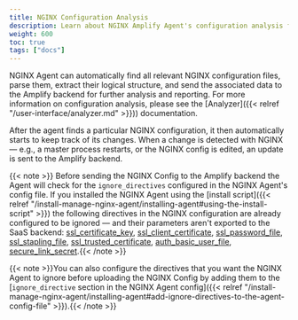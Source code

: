 ```yaml
---
title: NGINX Configuration Analysis
description: Learn about NGINX Amplify Agent's configuration analysis feature.
weight: 600
toc: true
tags: ["docs"]
---
```


NGINX Agent can automatically find all relevant NGINX configuration files, parse them, extract their logical structure, and send the associated data to the Amplify backend for further analysis and reporting. For more information on configuration analysis, please see the [Analyzer]({{< relref "/user-interface/analyzer.md" >}})) documentation.

After the agent finds a particular NGINX configuration, it then automatically starts to keep track of its changes. When a change is detected with NGINX — e.g., a master process restarts, or the NGINX config is edited, an update is sent to the Amplify backend.

{{< note >}} Before sending the NGINX Config to the Amplify backend the Agent will check for the `ignore_directives` configured in the NGINX Agent's config file. If you installed the NGINX Agent using the [install script]({{< relref "/install-manage-nginx-agent/installing-agent#using-the-install-script" >}}) the following directives in the NGINX configuration are already configured to be ignored — and their parameters aren't exported to the SaaS backend:
[ssl_certificate_key](http://nginx.org/en/docs/mail/ngx_mail_ssl_module.html#ssl_certificate_key), [ssl_client_certificate](http://nginx.org/en/docs/mail/ngx_mail_ssl_module.html#ssl_client_certificate), [ssl_password_file](http://nginx.org/en/docs/mail/ngx_mail_ssl_module.html#ssl_password_file), [ssl_stapling_file](http://nginx.org/en/docs/http/ngx_http_ssl_module.html#ssl_stapling_file), [ssl_trusted_certificate](http://nginx.org/en/docs/http/ngx_http_ssl_module.html#ssl_trusted_certificate), [auth_basic_user_file](http://nginx.org/en/docs/http/ngx_http_auth_basic_module.html#auth_basic_user_file), [secure_link_secret](http://nginx.org/en/docs/http/ngx_http_secure_link_module.html#secure_link_secret).{{< /note >}}

{{< note >}}You can also configure the directives that you want the NGINX Agent to ignore before uploading the NGINX Config by adding them to the [`ignore_directive` section in the NGINX Agent config]({{< relref "/install-manage-nginx-agent/installing-agent#add-ignore-directives-to-the-agent-config-file" >}}).{{< /note >}}
